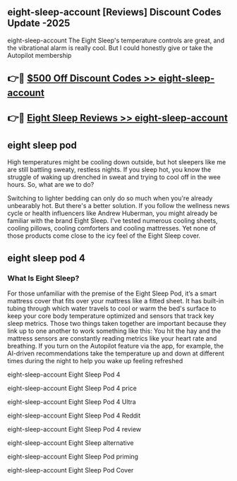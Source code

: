 ## eight-sleep-account [Reviews​] Discount Codes Update -2025

eight-sleep-account The Eight Sleep's temperature controls are great, and the vibrational alarm is really cool. But I could honestly give or take the Autopilot membership

## 👉🔴 [$500 Off Discount Codes >> eight-sleep-account](http://download.freeplayer.one?title=eight-sleep-account&ref=18-ES)

## 👉🔴 [Eight Sleep Reviews >> eight-sleep-account](http://download.freeplayer.one?title=eight-sleep-account&ref=18-ES)

## eight sleep pod

High temperatures might be cooling down outside, but hot sleepers like me are still battling sweaty, restless nights. If you sleep hot, you know the struggle of waking up drenched in sweat and trying to cool off in the wee hours. So, what are we to do?

Switching to lighter bedding can only do so much when you're already unbearably hot. But there's a better solution. If you follow the wellness news cycle or health influencers like Andrew Huberman, you might already be familiar with the brand Eight Sleep. I've tested numerous cooling sheets, cooling pillows, cooling comforters and cooling mattresses. Yet none of those products come close to the icy feel of the Eight Sleep cover.

## eight sleep pod 4

### What Is Eight Sleep?

For those unfamiliar with the premise of the Eight Sleep Pod, it’s a smart mattress cover that fits over your mattress like a fitted sheet. It has built-in tubing through which water travels to cool or warm the bed's surface to keep your core body temperature optimized and sensors that track key sleep metrics. Those two things taken together are important because they link up to one another to work something like this: You hit the hay and the mattress sensors are constantly reading metrics like your heart rate and breathing. If you turn on the Autopilot feature via the app, for example, the AI-driven recommendations take the temperature up and down at different times during the night to help you wake up feeling refreshed

eight-sleep-account Eight Sleep Pod 4

eight-sleep-account Eight Sleep Pod 4 price

eight-sleep-account Eight Sleep Pod 4 Ultra

eight-sleep-account Eight Sleep Pod 4 Reddit

eight-sleep-account Eight Sleep Pod 4 review

eight-sleep-account Eight Sleep alternative

eight-sleep-account Eight Sleep Pod priming

eight-sleep-account Eight Sleep Pod Cover